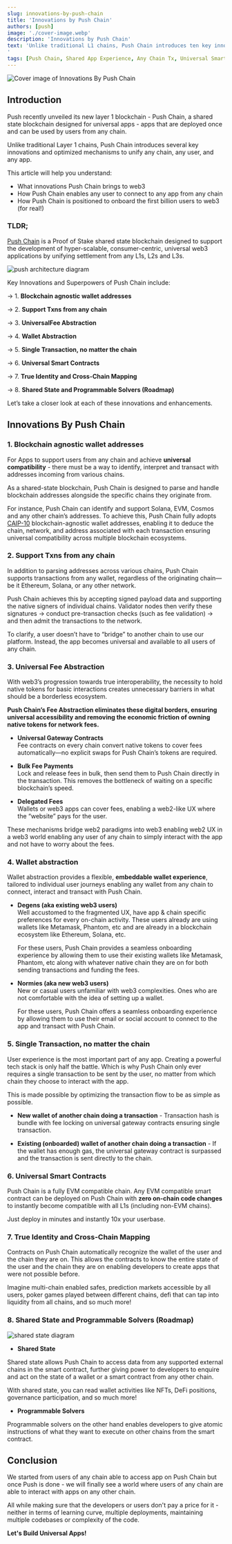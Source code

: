 ```yaml
---
slug: innovations-by-push-chain
title: 'Innovations by Push Chain'
authors: [push]
image: './cover-image.webp'
description: 'Innovations by Push Chain'
text: 'Unlike traditional L1 chains, Push Chain introduces ten key innovations and optimized mechanisms to unify any chain, any user, and any app. This article will help you understand - What Innovations Push Chain brings to Web3!
'
tags: [Push Chain, Shared App Experience, Any Chain Tx, Universal Smart Contracts, Shared State Blockchain, Consumer Tx, Parallel Validators, Dynamic Sharding]
---
```


![Cover image of Innovations By Push Chain](./cover-image.webp)

<!--truncate-->

## Introduction

Push recently unveiled its new layer 1 blockchain - Push Chain, a shared state blockchain designed for universal apps - apps that are deployed once and can be used by users from any chain.

Unlike traditional Layer 1 chains, Push Chain introduces several key innovations and optimized mechanisms to unify any chain, any user, and any app.

This article will help you understand:

- What innovations Push Chain brings to web3
- How Push Chain enables any user to connect to any app from any chain
- How Push Chain is positioned to onboard the first billion users to web3 (for real!)

### TLDR;

[Push Chain](https://push.org/chain/) is a Proof of Stake shared state blockchain designed to support the development of hyper-scalable, consumer-centric, universal web3 applications by unifying settlement from any L1s, L2s and L3s.

<!-- architecture diagram -->

![push architecture diagram](./image1.webp)

Key Innovations and Superpowers of Push Chain include:

→ 1. **Blockchain agnostic wallet addresses**

→ 2. **Support Txns from any chain**

→ 3. **UniversalFee Abstraction**

→ 4. **Wallet Abstraction**

→ 5. **Single Transaction, no matter the chain**

→ 6. **Universal Smart Contracts**

→ 7. **True Identity and Cross-Chain Mapping**

→ 8. **Shared State and Programmable Solvers (Roadmap)**

Let’s take a closer look at each of these innovations and enhancements.

## Innovations By Push Chain

### 1. Blockchain agnostic wallet addresses

For Apps to support users from any chain and achieve **universal compatibility** - there must be a way to identify, interpret and transact with addresses incoming from various chains.

As a shared-state blockchain, Push Chain is designed to parse and handle blockchain addresses alongside the specific chains they originate from.

For instance, Push Chain can identify and support Solana, EVM, Cosmos and any other chain’s addresses.
To achieve this, Push Chain fully adopts [CAIP-10](https://github.com/ChainAgnostic/CAIPs/blob/main/CAIPs/caip-10.md) blockchain-agnostic wallet addresses, enabling it to deduce the chain, network, and address associated with each transaction ensuring universal compatibility across multiple blockchain ecosystems.

### 2. Support Txns from any chain

In addition to parsing addresses across various chains, Push Chain supports transactions from any wallet, regardless of the originating chain—be it Ethereum, Solana, or any other network.

Push Chain achieves this by accepting signed payload data and supporting the native signers of individual chains. Validator nodes then verify these signatures → conduct pre-transaction checks (such as fee validation) → and then admit the transactions to the network.

<!-- Here’s a quick demo of an app that lets you send transactions to Push Chain from any chain of your choice.


<video width="640" height="360" controls>
  <source src="./simulate_push_chain.mp4" type="video/mp4" />
</video> -->

To clarify, a user doesn’t have to “bridge” to another chain to use our platform. Instead, the app becomes universal and available to all users of any chain.

### 3. Universal Fee Abstraction

With web3’s progression towards true interoperability, the necessity to hold native tokens for basic interactions creates unnecessary barriers in what should be a borderless ecosystem.

**Push Chain’s Fee Abstraction eliminates these digital borders, ensuring universal accessibility and removing the economic friction of owning native tokens for network fees.**

- **Universal Gateway Contracts**<br />
  Fee contracts on every chain convert native tokens to cover fees automatically—no explicit swaps for Push Chain’s tokens are required.

- **Bulk Fee Payments**<br />
  Lock and release fees in bulk, then send them to Push Chain directly in the transaction. This removes the bottleneck of waiting on a specific blockchain’s speed.

- **Delegated Fees**<br />
  Wallets or web3 apps can cover fees, enabling a web2-like UX where the “website” pays for the user.

These mechanisms bridge web2 paradigms into web3 enabling web2 UX in a web3 world enabling any user of any chain to simply interact with the app and not have to worry about the fees.

### 4. Wallet abstraction

Wallet abstraction provides a flexible, **embeddable wallet experience**, tailored to individual user journeys enabling any wallet from any chain to connect, interact and transact with Push Chain.

- **Degens (aka existing web3 users)**<br />
  Well accustomed to the fragmented UX, have app & chain specific preferences for every on-chain activity. These users already are using wallets like Metamask, Phantom, etc and are already in a blockchain ecosystem like Ethereum, Solana, etc.

  For these users, Push Chain provides a seamless onboarding experience by allowing them to use their existing wallets like Metamask, Phantom, etc along with whatever native chain they are on for both sending transactions and funding the fees.

- **Normies (aka new web3 users)**<br />
  New or casual users unfamiliar with web3 complexities. Ones who are not comfortable with the idea of setting up a wallet.

  For these users, Push Chain offers a seamless onboarding experience by allowing them to use their email or social account to connect to the app and transact with Push Chain.

### 5. Single Transaction, no matter the chain

User experience is the most important part of any app. Creating a powerful tech stack is only half the battle. Which is why Push Chain only ever requires a single transaction to be sent by the user, no matter from which chain they choose to interact with the app.

This is made possible by optimizing the transaction flow to be as simple as possible.

- **New wallet of another chain doing a transaction** - Transaction hash is bundle with fee locking on universal gateway contracts ensuring single transaction.

- **Existing (onboarded) wallet of another chain doing a transaction** - If the wallet has enough gas, the universal gateway contract is surpassed and the transaction is sent directly to the chain.

### 6. Universal Smart Contracts

Push Chain is a fully EVM compatible chain. Any EVM compatible smart contract can be deployed on Push Chain with **zero on-chain code changes** to instantly become compatible with all L1s (including non-EVM chains).

Just deploy in minutes and instantly 10x your userbase.

### 7. True Identity and Cross-Chain Mapping

Contracts on Push Chain automatically recognize the wallet of the user and the chain they are on. This allows the contracts to know the entire state of the user and the chain they are on enabling developers to create apps that were not possible before.

Imagine multi-chain enabled safes, prediction markets accessible by all users, poker games played between different chains, defi that can tap into liquidity from all chains, and so much more!

### 8. Shared State and Programmable Solvers (Roadmap)

<!-- shared state diagram -->

![shared state diagram](./image2.webp)

- **Shared State**<br />

Shared state allows Push Chain to access data from any supported external chains in the smart contract, further giving power to developers to enquire and act on the state of a wallet or a smart contract from any other chain.

With shared state, you can read wallet activities like NFTs, DeFi positions, governance participation, and so much more!

- **Programmable Solvers**<br />

Programmable solvers on the other hand enables developers to give atomic instructions of what they want to execute on other chains from the smart contract.

## Conclusion

We started from users of any chain able to access app on Push Chain but once Push is done - we will finally see a world where users of any chain are able to interact with apps on any other chain.

All while making sure that the developers or users don't pay a price for it - neither in terms of learning curve, multiple deployments, maintaining multiple codebases or complexity of the code.

**Let's Build Universal Apps!**
